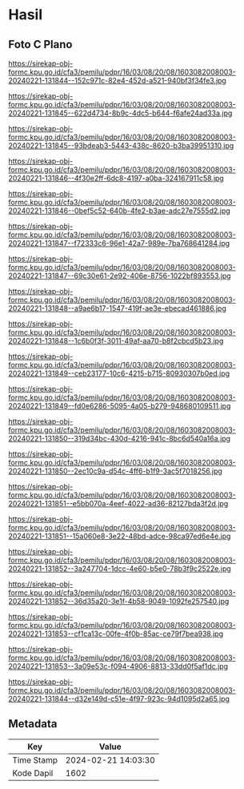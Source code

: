 # Hasil

## Foto C Plano

https://sirekap-obj-formc.kpu.go.id/cfa3/pemilu/pdpr/16/03/08/20/08/1603082008003-20240221-131844--152c971c-82e4-452d-a521-940bf3f34fe3.jpg

https://sirekap-obj-formc.kpu.go.id/cfa3/pemilu/pdpr/16/03/08/20/08/1603082008003-20240221-131845--622d4734-8b9c-4dc5-b644-f6afe24ad33a.jpg

https://sirekap-obj-formc.kpu.go.id/cfa3/pemilu/pdpr/16/03/08/20/08/1603082008003-20240221-131845--93bdeab3-5443-438c-8620-b3ba39951310.jpg

https://sirekap-obj-formc.kpu.go.id/cfa3/pemilu/pdpr/16/03/08/20/08/1603082008003-20240221-131846--4f30e2ff-6dc8-4197-a0ba-324167911c58.jpg

https://sirekap-obj-formc.kpu.go.id/cfa3/pemilu/pdpr/16/03/08/20/08/1603082008003-20240221-131846--0bef5c52-640b-4fe2-b3ae-adc27e7555d2.jpg

https://sirekap-obj-formc.kpu.go.id/cfa3/pemilu/pdpr/16/03/08/20/08/1603082008003-20240221-131847--f72333c6-96e1-42a7-989e-7ba768641284.jpg

https://sirekap-obj-formc.kpu.go.id/cfa3/pemilu/pdpr/16/03/08/20/08/1603082008003-20240221-131847--69c30e61-2e92-406e-8756-1022bf893553.jpg

https://sirekap-obj-formc.kpu.go.id/cfa3/pemilu/pdpr/16/03/08/20/08/1603082008003-20240221-131848--a9ae6b17-1547-419f-ae3e-ebecad461886.jpg

https://sirekap-obj-formc.kpu.go.id/cfa3/pemilu/pdpr/16/03/08/20/08/1603082008003-20240221-131848--1c6b0f3f-3011-49af-aa70-b8f2cbcd5b23.jpg

https://sirekap-obj-formc.kpu.go.id/cfa3/pemilu/pdpr/16/03/08/20/08/1603082008003-20240221-131849--ceb23177-10c6-4215-b715-80930307b0ed.jpg

https://sirekap-obj-formc.kpu.go.id/cfa3/pemilu/pdpr/16/03/08/20/08/1603082008003-20240221-131849--fd0e6286-5095-4a05-b279-948680109511.jpg

https://sirekap-obj-formc.kpu.go.id/cfa3/pemilu/pdpr/16/03/08/20/08/1603082008003-20240221-131850--319d34bc-430d-4216-941c-8bc6d540a16a.jpg

https://sirekap-obj-formc.kpu.go.id/cfa3/pemilu/pdpr/16/03/08/20/08/1603082008003-20240221-131850--2ec10c9a-d54c-4ff6-b1f9-3ac5f7018256.jpg

https://sirekap-obj-formc.kpu.go.id/cfa3/pemilu/pdpr/16/03/08/20/08/1603082008003-20240221-131851--e5bb070a-4eef-4022-ad36-82127bda3f2d.jpg

https://sirekap-obj-formc.kpu.go.id/cfa3/pemilu/pdpr/16/03/08/20/08/1603082008003-20240221-131851--15a060e8-3e22-48bd-adce-98ca97ed6e4e.jpg

https://sirekap-obj-formc.kpu.go.id/cfa3/pemilu/pdpr/16/03/08/20/08/1603082008003-20240221-131852--3a247704-1dcc-4e60-b5e0-78b3f9c2522e.jpg

https://sirekap-obj-formc.kpu.go.id/cfa3/pemilu/pdpr/16/03/08/20/08/1603082008003-20240221-131852--36d35a20-3e1f-4b58-9049-1092fe257540.jpg

https://sirekap-obj-formc.kpu.go.id/cfa3/pemilu/pdpr/16/03/08/20/08/1603082008003-20240221-131853--cf1ca13c-00fe-4f0b-85ac-ce79f7bea938.jpg

https://sirekap-obj-formc.kpu.go.id/cfa3/pemilu/pdpr/16/03/08/20/08/1603082008003-20240221-131853--3a09e53c-f094-4906-8813-33dd0f5af1dc.jpg

https://sirekap-obj-formc.kpu.go.id/cfa3/pemilu/pdpr/16/03/08/20/08/1603082008003-20240221-131844--d32e149d-c51e-4f97-923c-94d1095d2a65.jpg


## Metadata

| Key        | Value               |
| ---------- | ------------------- |
| Time Stamp | 2024-02-21 14:03:30 |
| Kode Dapil | 1602                |



